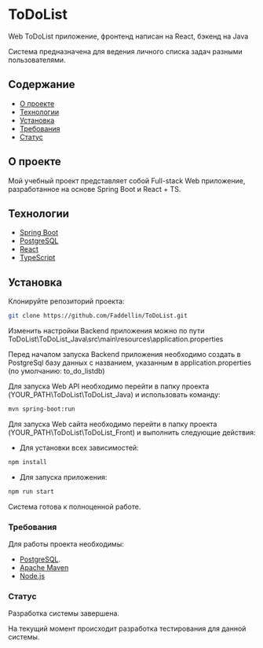 # ToDoList
Web ToDoList приложение, фронтенд написан на React, бэкенд на Java

Система предназначена для ведения личного списка задач разными пользователями.


## Содержание
- [О проекте](#о-проекте)
- [Технологии](#технологии)
- [Установка](#установка)
- [Требования](#требования)
- [Статус](#статус)

## О проекте

Мой учебный проект представляет собой Full-stack Web приложение, разработанное на основе Spring Boot и React + TS.



## Технологии
- [Spring Boot](https://spring.io/projects/spring-boot)
- [PostgreSQL](https://www.postgresql.org/)
- [React](https://react.dev/)
- [TypeScript](https://www.typescriptlang.org/)

## Установка

Клонируйте репозиторий проекта:
```sh
git clone https://github.com/Faddellin/ToDoList.git
```

Изменить настройки Backend приложения можно по пути ToDoList\ToDoList_Java\src\main\resources\application.properties

Перед началом запуска Backend приложения необходимо создать в PostgreSql базу данных с названием, указанным в application.properties (по умолчанию: to_do_listdb)


Для запуска Web API необходимо перейти в папку проекта (YOUR_PATH\ToDoList\ToDoList_Java) и использовать команду:
```sh
mvn spring-boot:run
```


Для запуска Web сайта необходимо перейти в папку проекта (YOUR_PATH\ToDoList\ToDoList_Front) и выполнить следующие действия:
 - Для установки всех зависимостей:
```sh
npm install
```
- Для запуска приложения:
```sh
npm run start
```


Система готова к полноценной работе.

### Требования
Для работы проекта необходимы:
 - [PostgreSQL](https://www.postgresql.org/download/).
 - [Apache Maven](https://maven.apache.org/download.cgi)
 - [Node.js](https://nodejs.org/en/download/)



### Статус
Разработка системы завершена.

На текущий момент происходит разработка тестирования для данной системы.
